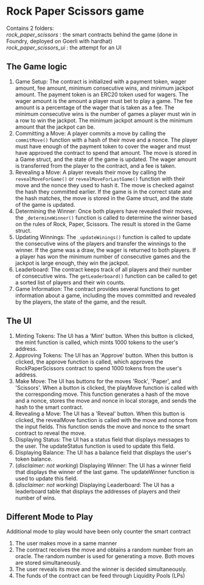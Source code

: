# Rock Paper Scissors game 

Contains 2 folders:  
*rock_paper_scissors* : the smart contracts behind the game (done in Foundry, deployed on Goerli with hardhat)  
*rock_paper_scissors_ui* : the attempt for an UI

## The Game logic
1. Game Setup: The contract is initialized with a payment token, wager amount, fee amount, minimum consecutive wins, and minimum jackpot amount. The payment token is an ERC20 token used for wagers. The wager amount is the amount a player must bet to play a game. The fee amount is a percentage of the wager that is taken as a fee. The minimum consecutive wins is the number of games a player must win in a row to win the jackpot. The minimum jackpot amount is the minimum amount that the jackpot can be.
2. Committing a Move: A player commits a move by calling the `commitMove()` function with a hash of their move and a nonce. The player must have enough of the payment token to cover the wager and must have approved the contract to spend that amount. The move is stored in a Game struct, and the state of the game is updated. The wager amount is transferred from the player to the contract, and a fee is taken.
3. Revealing a Move: A player reveals their move by calling the `revealMoveForGame()` or `revealMoveForLastGame()` function with their move and the nonce they used to hash it. The move is checked against the hash they committed earlier. If the game is in the correct state and the hash matches, the move is stored in the Game struct, and the state of the game is updated.
4. Determining the Winner: Once both players have revealed their moves, the `_determineWinner()` function is called to determine the winner based on the rules of Rock, Paper, Scissors. The result is stored in the Game struct.
5. Updating Winnings: The `_updateWinings()` function is called to update the consecutive wins of the players and transfer the winnings to the winner. If the game was a draw, the wager is returned to both players. If a player has won the minimum number of consecutive games and the jackpot is large enough, they win the jackpot.
6. Leaderboard: The contract keeps track of all players and their number of consecutive wins. The `getLeaderboard()` function can be called to get a sorted list of players and their win counts.
7. Game Information: The contract provides several functions to get information about a game, including the moves committed and revealed by the players, the state of the game, and the result.

## The UI
1. Minting Tokens: The UI has a 'Mint' button. When this button is clicked, the mint function is called, which mints 1000 tokens to the user's address.
2. Approving Tokens: The UI has an 'Approve' button. When this button is clicked, the approve function is called, which approves the RockPaperScissors contract to spend 1000 tokens from the user's address.
3. Make Move: The UI has buttons for the moves 'Rock', 'Paper', and 'Scissors'. When a button is clicked, the playMove function is called with the corresponding move. This function generates a hash of the move and a nonce, stores the move and nonce in local storage, and sends the hash to the smart contract.
4. Revealing a Move: The UI has a 'Reveal' button. When this button is clicked, the revealMove function is called with the move and nonce from the input fields. This function sends the move and nonce to the smart contract to reveal the move.
5. Displaying Status: The UI has a status field that displays messages to the user. The updateStatus function is used to update this field.
6. Displaying Balance: The UI has a balance field that displays the user's token balance.
7. (*disclaimer: not working*) Displaying Winner: The UI has a winner field that displays the winner of the last game. The updateWinner function is used to update this field.
8. (*disclaimer: not working*) Displaying Leaderboard: The UI has a leaderboard table that displays the addresses of players and their number of wins.


## Different Mode to Play
Additional mode to play would have been only counter the smart contract
1. The user makes move in a same manner
2. The contract receives the move and obtains a random number from an oracle. The random number is used for generating a move. Both moves are stored simultaneously.
3. The user reveals its move and the winner is decided simultaneously.
4. The funds of the contract can be feed through Liquidity Pools (LPs)

